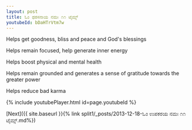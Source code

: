 ```yaml
---
layout: post
title: ಓಂ ಥರಸನಾಯ ನಮಃ ೧೧ ಟೈಮ್ಸ್
youtubeId: bDaHTrVtm7w
---
```

 
 
Helps get goodness, bliss and peace and God's blessings
 
Helps remain focused, help generate inner energy 
 
Helps boost physical and mental health 
 
Helps remain grounded and generates a sense of gratitude towards the greater power 
 
Helps reduce bad karma
 
 
 
 


{% include youtubePlayer.html id=page.youtubeId %}
 
[Next]({{ site.baseurl }}{% link  split1/_posts/2013-12-18-ಓಂ ಉಪಕರಯ ನಮಃ ೧೧ ಟೈಮ್ಸ್.md%})
 
